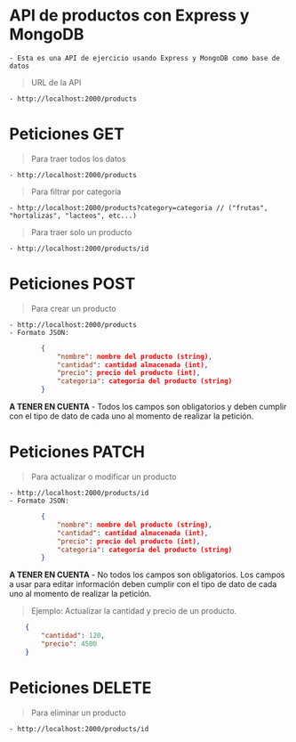 # API de productos con Express y MongoDB
    - Esta es una API de ejercicio usando Express y MongoDB como base de datos

> URL de la API

    - http://localhost:2000/products

# Peticiones GET

> Para traer todos los datos

    - http://localhost:2000/products

> Para filtrar por categoría

    - http://localhost:2000/products?category=categoria // ("frutas", "hortalizas", "lacteos", etc...)

> Para traer solo un producto

    - http://localhost:2000/products/id

# Peticiones POST

> Para crear un producto

    - http://localhost:2000/products
    - Formato JSON:
```JSON
        {
            "nombre": nombre del producto (string),
            "cantidad": cantidad almacenada (int),
            "precio": precio del producto (int),
            "categoria": categoría del producto (string)
        }
```

**A TENER EN CUENTA**
    - Todos los campos son obligatorios y deben cumplir con el tipo de dato de cada uno al momento de realizar la petición.

# Peticiones PATCH

> Para actualizar o modificar un producto

    - http://localhost:2000/products/id
    - Formato JSON:
```JSON
        {
            "nombre": nombre del producto (string),
            "cantidad": cantidad almacenada (int),
            "precio": precio del producto (int),
            "categoria": categoría del producto (string)
        }
```


**A TENER EN CUENTA**
    - No todos los campos son obligatorios. Los campos a usar para editar información deben cumplir con el tipo de dato de cada uno al momento de realizar la petición.

> Ejemplo: Actualizar la cantidad y precio de un producto.
```JSON
    {
        "cantidad": 120,
        "precio": 4500
    }
```

# Peticiones DELETE

> Para eliminar un producto

    - http://localhost:2000/products/id
